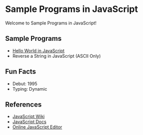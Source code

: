 # Sample Programs in JavaScript

Welcome to Sample Programs in JavaScript!

## Sample Programs

- [Hello World in JavaScript](https://therenegadecoder.com/code/hello-world-in-javascript/)
- Reverse a String in JavaScript (ASCII Only)

## Fun Facts

- Debut: 1995
- Typing: Dynamic

## References

- [JavaScript Wiki](https://en.wikipedia.org/wiki/JavaScript)
- [JavaScript Docs](https://www.javascript.com/)
- [Online JavaScript Editor](https://js.do/)
